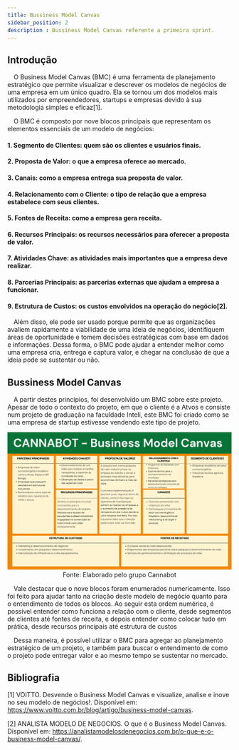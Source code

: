 ```yaml
---
title: Bussiness Model Canvas
sidebar_position: 2
description : Bussiness Model Canvas referente a primeira sprint.
---
```


## Introdução

&emsp;O Business Model Canvas (BMC) é uma ferramenta de planejamento estratégico que permite visualizar e descrever os modelos de negócios de uma empresa em um único quadro. Ela se tornou um dos modelos mais utilizados por empreendedores, startups e empresas devido à sua metodologia simples e eficaz[1].

&emsp;O BMC é composto por nove blocos principais que representam os elementos essenciais de um modelo de negócios:

#### 1. Segmento de Clientes: quem são os clientes e usuários finais.
#### 2. Proposta de Valor: o que a empresa oferece ao mercado.
#### 3. Canais: como a empresa entrega sua proposta de valor.
#### 4. Relacionamento com o Cliente: o tipo de relação que a empresa estabelece com seus clientes.
#### 5. Fontes de Receita: como a empresa gera receita.
#### 6. Recursos Principais: os recursos necessários para oferecer a proposta de valor.
#### 7. Atividades Chave: as atividades mais importantes que a empresa deve realizar.
#### 8. Parcerias Principais: as parcerias externas que ajudam a empresa a funcionar.
#### 9. Estrutura de Custos: os custos envolvidos na operação do negócio[2].

&emsp;Além disso, ele pode ser usado porque permite que as organizações avaliem rapidamente a viabilidade de uma ideia de negócios, identifiquem áreas de oportunidade e tomem decisões estratégicas com base em dados e informações. Dessa forma, o BMC pode ajudar a entender melhor como uma empresa cria, entrega e captura valor, e chegar na conclusão de que a ideia pode se sustentar ou não.

## Bussiness Model Canvas

&emsp;A partir destes princípios, foi desenvolvido um BMC sobre este projeto. Apesar de todo o contexto do projeto, em que o cliente é a Atvos e consiste num projeto de graduação na faculdade Inteli, este BMC foi criado como se uma empresa de startup estivesse vendendo este tipo de projeto. 

<div align="center"> 

![Bussiness Model Canvas](../../../../static/img/sprint1/bmc.png)
Fonte: Elaborado pelo grupo Cannabot
</div>

&emsp;Vale destacar que o nove blocos foram enumerados numericamente. Isso foi feito para ajudar tanto na criação deste modelo de negócio quanto para o entendimento de todos os blocos. Ao seguir esta ordem numérica, é possível entender como funciona a relação com o cliente, desde segmentos de clientes até fontes de receita, e depois entender como colocar tudo em prática, desde recursos principais até estrutura de custos

&emsp;Dessa maneira, é possível utilizar o BMC para agregar ao planejamento estratégico de um projeto, e também para buscar o entendimento de como o projeto pode entregar valor e ao mesmo tempo se sustentar no mercado.

## Bibliografia

[1] VOITTO. Desvende o Business Model Canvas e visualize, analise e inove no seu modelo de negócios!. Disponível em: https://www.voitto.com.br/blog/artigo/business-model-canvas.

[2] ANALISTA MODELO DE NEGOCIOS. O que é o Business Model Canvas. Disponível em: https://analistamodelosdenegocios.com.br/o-que-e-o-business-model-canvas/.